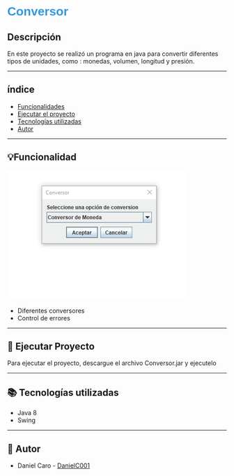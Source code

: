 **<h1 style="color:rgb(52,152,219);font-family:Sans-serif">Conversor</h1>**

## Descripción
En este proyecto se realizó un programa en java para convertir diferentes tipos de unidades,
como : monedas, volumen, longitud y presión.

***

<section>
    <h2>índice</h2>
    <ul>
        <li><a href="#funcionalidad">Funcionalidades</a></li>
        <li><a href="#Ejecutar proyecto">Ejecutar el proyecto</a></li>
        <li><a href="#Tecnologias utilizadas">Tecnologías utilizadas</a></li>
        <li><a href="#Autor">Autor</a></li>
    </ul>
</section> 

***

<section id="funcionalidad">
    <h2> 💡Funcionalidad</h2>
    <img src="./otros/funcionalidad.gif"><img>
    <ul>
        <li>Diferentes conversores</li>
        <li>Control de errores</li>
    </ul>
</section> 


***

<section id="Ejecutar proyecto">
    <h2>🚀 Ejecutar Proyecto</h2>
    Para ejecutar el proyecto, descargue el archivo Conversor.jar y ejecutelo
</section> 

***

<section id="Tecnologias utilizadas"> 
    <h2>📚 Tecnologías utilizadas</h2>
    <ul>
        <li>Java 8 </li>
        <li>Swing </li>
    </ul>
</section> 


***

<section id="Autor">
    <h2>👷 Autor</h2>
    <ul>
        <li>Daniel Caro - <a href="https://github.com/DanielC001">DanielC001</a> </li>
    </ul>
    
</section> 




